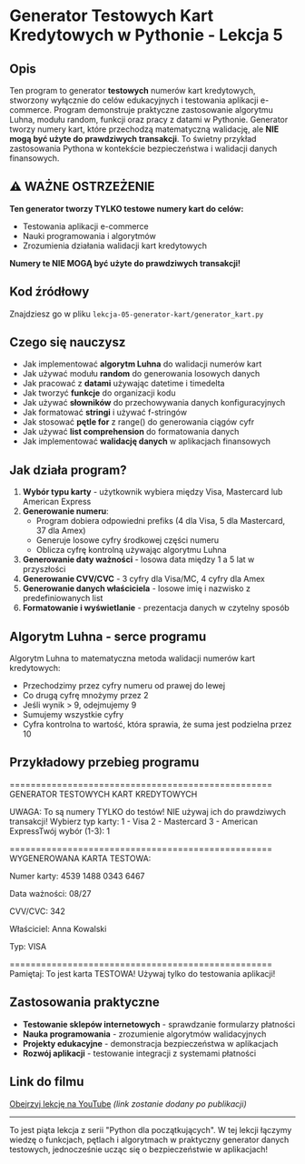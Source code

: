 # Generator Testowych Kart Kredytowych w Pythonie - Lekcja 5

## Opis
Ten program to generator **testowych** numerów kart kredytowych, stworzony wyłącznie do celów edukacyjnych i testowania aplikacji e-commerce. Program demonstruje praktyczne zastosowanie algorytmu Luhna, modułu random, funkcji oraz pracy z datami w Pythonie. Generator tworzy numery kart, które przechodzą matematyczną walidację, ale **NIE mogą być użyte do prawdziwych transakcji**. To świetny przykład zastosowania Pythona w kontekście bezpieczeństwa i walidacji danych finansowych.

## ⚠️ WAŻNE OSTRZEŻENIE
**Ten generator tworzy TYLKO testowe numery kart do celów:**
- Testowania aplikacji e-commerce
- Nauki programowania i algorytmów
- Zrozumienia działania walidacji kart kredytowych

**Numery te NIE MOGĄ być użyte do prawdziwych transakcji!**

## Kod źródłowy
Znajdziesz go w pliku `lekcja-05-generator-kart/generator_kart.py`

## Czego się nauczysz

- Jak implementować **algorytm Luhna** do walidacji numerów kart
- Jak używać modułu **random** do generowania losowych danych
- Jak pracować z **datami** używając datetime i timedelta
- Jak tworzyć **funkcje** do organizacji kodu
- Jak używać **słowników** do przechowywania danych konfiguracyjnych
- Jak formatować **stringi** i używać f-stringów
- Jak stosować **pętle for** z range() do generowania ciągów cyfr
- Jak używać **list comprehension** do formatowania danych
- Jak implementować **walidację danych** w aplikacjach finansowych

## Jak działa program?

1. **Wybór typu karty** - użytkownik wybiera między Visa, Mastercard lub American Express
2. **Generowanie numeru**:
   - Program dobiera odpowiedni prefiks (4 dla Visa, 5 dla Mastercard, 37 dla Amex)
   - Generuje losowe cyfry środkowej części numeru
   - Oblicza cyfrę kontrolną używając algorytmu Luhna
3. **Generowanie daty ważności** - losowa data między 1 a 5 lat w przyszłości
4. **Generowanie CVV/CVC** - 3 cyfry dla Visa/MC, 4 cyfry dla Amex
5. **Generowanie danych właściciela** - losowe imię i nazwisko z predefiniowanych list
6. **Formatowanie i wyświetlanie** - prezentacja danych w czytelny sposób

## Algorytm Luhna - serce programu

Algorytm Luhna to matematyczna metoda walidacji numerów kart kredytowych:
- Przechodzimy przez cyfry numeru od prawej do lewej
- Co drugą cyfrę mnożymy przez 2
- Jeśli wynik > 9, odejmujemy 9
- Sumujemy wszystkie cyfry
- Cyfra kontrolna to wartość, która sprawia, że suma jest podzielna przez 10

## Przykładowy przebieg programu

================================================== GENERATOR TESTOWYCH KART KREDYTOWYCH

UWAGA: To są numery TYLKO do testów! NIE używaj ich do prawdziwych transakcji!
Wybierz typ karty: 1 - Visa 2 - Mastercard 3 - American ExpressTwój wybór (1-3): 1

================================================== WYGENEROWANA KARTA TESTOWA:

Numer karty: 4539 1488 0343 6467 

Data ważności: 08/27 

CVV/CVC: 342 

Właściciel: Anna Kowalski 

Typ: VISA

================================================== Pamiętaj: To jest karta TESTOWA! Używaj tylko do testowania aplikacji!


## Zastosowania praktyczne

- **Testowanie sklepów internetowych** - sprawdzanie formularzy płatności
- **Nauka programowania** - zrozumienie algorytmów walidacyjnych
- **Projekty edukacyjne** - demonstracja bezpieczeństwa w aplikacjach
- **Rozwój aplikacji** - testowanie integracji z systemami płatności

## Link do filmu
[Obejrzyj lekcję na YouTube](#) *(link zostanie dodany po publikacji)*

---

To jest piąta lekcja z serii "Python dla początkujących". W tej lekcji łączymy wiedzę o funkcjach, pętlach i algorytmach w praktyczny generator danych testowych, jednocześnie ucząc się o bezpieczeństwie w aplikacjach!

